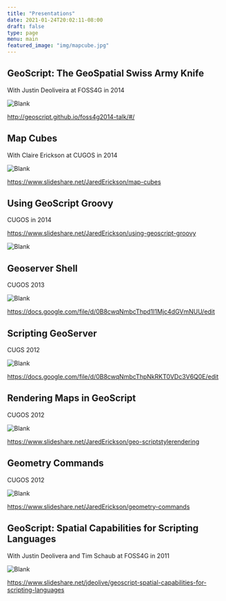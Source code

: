 ```yaml
---
title: "Presentations"
date: 2021-01-24T20:02:11-08:00
draft: false
type: page
menu: main
featured_image: "img/mapcube.jpg"
---
```


GeoScript: The GeoSpatial Swiss Army Knife
------------------------------------------

With Justin Deoliveira at FOSS4G in 2014

![Blank](/presentations/img/geoscript_swiss_army_knife.png)

http://geoscript.github.io/foss4g2014-talk/#/

Map Cubes
---------

With Claire Erickson at CUGOS in 2014

![Blank](/presentations/img/mapcubes.png)

https://www.slideshare.net/JaredErickson/map-cubes

Using GeoScript Groovy
----------------------

CUGOS in 2014

https://www.slideshare.net/JaredErickson/using-geoscript-groovy

![Blank](/presentations/img/using_geoscript_groovy.png)

Geoserver Shell
---------------

CUGOS 2013

![Blank](/presentations/img/geoserver_shell.png)

https://docs.google.com/file/d/0B8cwqNmbcThpd1I1Mjc4dGVmNUU/edit

Scripting GeoServer
-------------------

CUGS 2012

![Blank](/presentations/img/scripting_geoserver.png)

https://docs.google.com/file/d/0B8cwqNmbcThpNkRKT0VDc3V6Q0E/edit

Rendering Maps in GeoScript
---------------------------

CUGOS 2012

![Blank](/presentations/img/rendering_maps_geoscript.png)

https://www.slideshare.net/JaredErickson/geo-scriptstylerendering

Geometry Commands
-----------------

CUGOS 2012

![Blank](/presentations/img/geometry_commands.png)

https://www.slideshare.net/JaredErickson/geometry-commands

GeoScript: Spatial Capabilities for Scripting Languages
-------------------------------------------------------

With Justin Deolivera and Tim Schaub at FOSS4G in 2011

![Blank](/presentations/img/geoscript_spatial_capabilities.png)

https://www.slideshare.net/jdeolive/geoscript-spatial-capabilities-for-scripting-languages